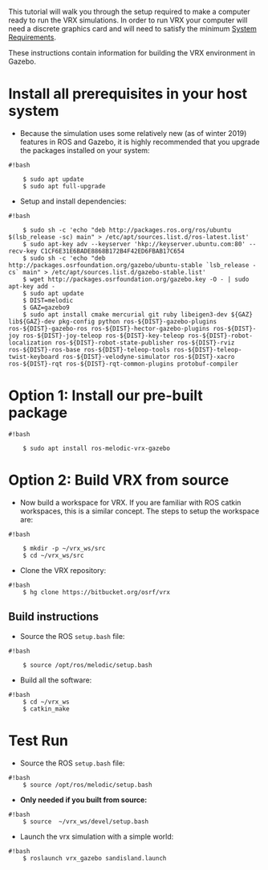 This tutorial will walk you through the setup required to make a computer ready to run the VRX simulations. In order to run VRX your computer will need a discrete graphics card and will need to satisfy the minimum [System Requirements](https://bitbucket.org/osrf/vrx/wiki/system_requirements).

These instructions contain information for building the VRX environment in Gazebo.

# Install all prerequisites in your host system #

* Because the simulation uses some relatively new (as of winter 2019) features in ROS and Gazebo, it is highly recommended that you upgrade the packages installed on your system:

```
#!bash

    $ sudo apt update
    $ sudo apt full-upgrade
```


* Setup and install dependencies:


```
#!bash

    $ sudo sh -c 'echo "deb http://packages.ros.org/ros/ubuntu $(lsb_release -sc) main" > /etc/apt/sources.list.d/ros-latest.list'
    $ sudo apt-key adv --keyserver 'hkp://keyserver.ubuntu.com:80' --recv-key C1CF6E31E6BADE8868B172B4F42ED6FBAB17C654
    $ sudo sh -c 'echo "deb http://packages.osrfoundation.org/gazebo/ubuntu-stable `lsb_release -cs` main" > /etc/apt/sources.list.d/gazebo-stable.list'
    $ wget http://packages.osrfoundation.org/gazebo.key -O - | sudo apt-key add -
    $ sudo apt update
    $ DIST=melodic
    $ GAZ=gazebo9
    $ sudo apt install cmake mercurial git ruby libeigen3-dev ${GAZ} lib${GAZ}-dev pkg-config python ros-${DIST}-gazebo-plugins ros-${DIST}-gazebo-ros ros-${DIST}-hector-gazebo-plugins ros-${DIST}-joy ros-${DIST}-joy-teleop ros-${DIST}-key-teleop ros-${DIST}-robot-localization ros-${DIST}-robot-state-publisher ros-${DIST}-rviz ros-${DIST}-ros-base ros-${DIST}-teleop-tools ros-${DIST}-teleop-twist-keyboard ros-${DIST}-velodyne-simulator ros-${DIST}-xacro ros-${DIST}-rqt ros-${DIST}-rqt-common-plugins protobuf-compiler
```

# Option 1: Install our pre-built package

```
#!bash

    $ sudo apt install ros-melodic-vrx-gazebo
```

# Option 2: Build VRX from source

* Now build a workspace for VRX. If you are familiar with ROS catkin
workspaces, this is a similar concept. The steps to setup the workspace are:

```
#!bash

    $ mkdir -p ~/vrx_ws/src
    $ cd ~/vrx_ws/src
```

* Clone the VRX repository:

```
#!bash
    $ hg clone https://bitbucket.org/osrf/vrx
```

## Build instructions ##

* Source the ROS `setup.bash` file:

```
#!bash

    $ source /opt/ros/melodic/setup.bash
```

* Build all the software:

```
#!bash
    $ cd ~/vrx_ws
    $ catkin_make
```

# Test Run

* Source the ROS `setup.bash` file:

```
#!bash
    $ source /opt/ros/melodic/setup.bash
```

* **Only needed if you built from source:**


```
#!bash
    $ source  ~/vrx_ws/devel/setup.bash
```

* Launch the vrx simulation with a simple world:

```
#!bash
    $ roslaunch vrx_gazebo sandisland.launch
```